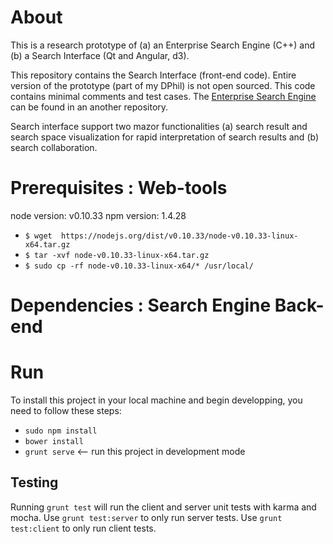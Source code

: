 
# About 
This is a research prototype of (a) an Enterprise Search Engine (C++) and (b) a Search Interface (Qt and Angular, d3). 

This repository contains the  Search Interface (front-end code).
Entire version of the prototype (part of my DPhil) is not open sourced. This code contains minimal comments and test cases.
The [Enterprise Search Engine](https://github.com/saifulkhan/Enterprise-Search-Engine) can be found in an another repository. 

Search interface support two mazor functionalities (a) search result and search space visualization for rapid interpretation of search results and (b) search collaboration. 

 
# Prerequisites : Web-tools

node version: v0.10.33
npm version: 1.4.28

- `$ wget  https://nodejs.org/dist/v0.10.33/node-v0.10.33-linux-x64.tar.gz`
- `$ tar -xvf node-v0.10.33-linux-x64.tar.gz`
- `$ sudo cp -rf node-v0.10.33-linux-x64/* /usr/local/`


# Dependencies : Search Engine Back-end 


# Run

To install this project in your local machine and begin developping, you need to follow these steps:

- `sudo npm install`
- `bower install`
- `grunt serve` <-- run this project in development mode 


## Testing

Running `grunt test` will run the client and server unit tests with karma and mocha.
Use `grunt test:server` to only run server tests.
Use `grunt test:client` to only run client tests.
 

 
